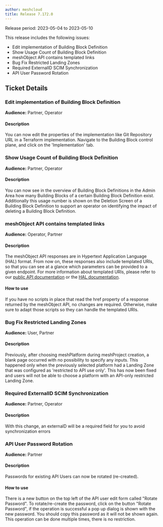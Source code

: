 ```yaml
---
author: meshcloud
title: Release 7.172.0
---
```


Release period: 2023-05-04 to 2023-05-10

This release includes the following issues:
* Edit implementation of Building Block Definition
* Show Usage Count of Building Block Definition
* meshObject API contains templated links
* Bug Fix Restricted Landing Zones
* Required ExternalID SCIM Synchronization
* API User Password Rotation
<!--truncate-->

## Ticket Details
### Edit implementation of Building Block Definition
**Audience:** Partner, Operator<br>

#### Description
You can now edit the properties of the implementation like Git Repository URL in a Terraform implementation. Navigate to the Building Block control plane, and click on the 'Implementation' tab.

### Show Usage Count of Building Block Definition
**Audience:** Partner, Operator<br>

#### Description
You can now see in the overview of Building Block Definitions in the Admin Area how many Building Blocks of 
a certain Building Block Definition exist. Additionally this usage number is shown on the Deletion Screen
of a Building Block Definition to support an operator on identifying the impact of deleting a Building Block
Definition.

### meshObject API contains templated links
**Audience:** Operator, Partner<br>

#### Description
The meshObject API responses are in Hypertext Application Language (HAL)
format. From now on, these responses also include templated URIs, so that you
can see at a glance which parameters can be provided to a given endpoint.
For more information about templated URIs, please refer to our
<a href="https://docs.meshcloud.io/api/index.html#hypermedia">public API documentation</a>
or the <a href="https://github.com/mikekelly/hal_specification">HAL documentation</a>.

#### How to use
If you have no scripts in place that read the href property of a response
returned by the meshObject API, no changes are required. Otherwise, make sure
to adapt those scripts so they can handle the templated URIs.

### Bug Fix Restricted Landing Zones
**Audience:** User, Partner<br>

#### Description
Previously, after choosing meshPlatform during meshProject creation, a blank
page occurred with no possibility to specify any inputs. This happened only
when the previously selected platform had a Landing Zone that was configured as
'restricted to API use only'. This has now been fixed and users will not be
able to choose a platform with an API-only restricted Landing Zone.

### Required ExternalID SCIM Synchronization
**Audience:** Partner, Operator<br>

#### Description
With this change, an externalD will be a required field for you to avoid synchronization errors

### API User Password Rotation
**Audience:** Partner<br>

#### Description
Passwords for existing API Users can now be rotated (re-created).

#### How to use
There is a new button on the top left of the API user edit form called "Rotate Password".
To rotate/re-create the password, click on the button "Rotate Password", if the operation
is successful a pop up dialog is shown with the new password. You should copy this password
as it will not be shown again.
This operation can be done multiple times, there is no restriction.

